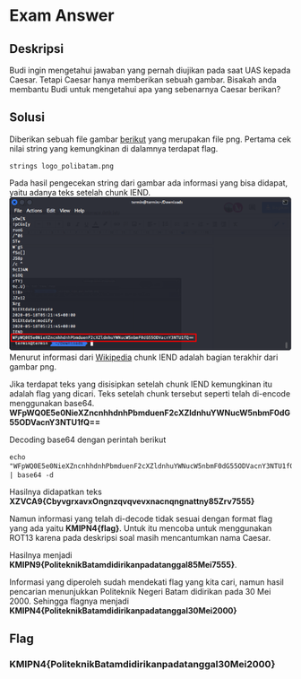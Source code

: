 # Exam Answer

## Deskripsi
Budi ingin mengetahui jawaban yang pernah diujikan pada saat UAS kepada Caesar. Tetapi Caesar hanya memberikan sebuah gambar. Bisakah anda membantu Budi untuk mengetahui apa yang sebenarnya Caesar berikan?

## Solusi
Diberikan sebuah file gambar [berikut](./Challenge/logo_polibatam.png) yang merupakan file png. Pertama cek nilai string yang kemungkinan di dalamnya terdapat flag.
``` shell
strings logo_polibatam.png
```
Pada hasil pengecekan string dari gambar ada informasi yang bisa didapat, yaitu adanya teks setelah chunk IEND.
![Strings for given image](./IEND_chunk.png)
Menurut informasi dari [Wikipedia](https://en.wikipedia.org/wiki/Portable_Network_Graphics) chunk IEND adalah bagian terakhir dari gambar png.

Jika terdapat teks yang disisipkan setelah chunk IEND kemungkinan itu adalah flag yang dicari. Teks setelah chunk tersebut seperti telah di-encode menggunakan base64.
**WFpWQ0E5e0NieXZncnhhdnhPbmduenF2cXZldnhuYWNucW5nbmF0dG55ODVacnY3NTU1fQ==**

Decoding base64 dengan perintah berikut
``` shell
echo "WFpWQ0E5e0NieXZncnhhdnhPbmduenF2cXZldnhuYWNucW5nbmF0dG55ODVacnY3NTU1fQ==" | base64 -d
```
Hasilnya didapatkan teks **XZVCA9{CbyvgrxavxOngnzqvqvevxnacnqngnattny85Zrv7555}**

Namun informasi yang telah di-decode tidak sesuai dengan format flag yang ada yaitu **KMIPN4{flag}**. Untuk itu mencoba untuk menggunakan ROT13 karena pada deskripsi soal masih mencantumkan nama Caesar. 

Hasilnya menjadi **KMIPN9{PoliteknikBatamdidirikanpadatanggal85Mei7555}**.

Informasi yang diperoleh sudah mendekati flag yang kita cari, namun hasil pencarian menunjukkan Politeknik Negeri Batam didirikan pada 30 Mei 2000. Sehingga flagnya menjadi **KMIPN4{PoliteknikBatamdidirikanpadatanggal30Mei2000}**

## Flag
### KMIPN4{PoliteknikBatamdidirikanpadatanggal30Mei2000}
